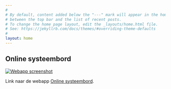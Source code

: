 ```yaml
---
#
# By default, content added below the "---" mark will appear in the home page
# between the top bar and the list of recent posts.
# To change the home page layout, edit the _layouts/home.html file.
# See: https://jekyllrb.com/docs/themes/#overriding-theme-defaults
#
layout: home
---
```


## Online systeembord

[![Webapp screenshot](https://jeroenvantilburg.github.io/systeembord/screenshot.png)](https://jeroenvantilburg.github.io/systeembord)

Link naar de webapp [Online systeembord](jeroenvantilburg.github.io/systeembord).
